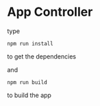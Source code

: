 # App Controller
type 

```
npm run install
```

to get the dependencies 

and 

```
npm run build
```

to build the app
